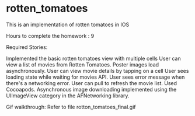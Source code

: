 rotten_tomatoes
===============

This is an implementation of rotten tomatoes in IOS


Hours to complete the homework : 9

Required Stories:

Implemented the basic rotten tomatoes view with multiple cells
User can view a list of movies from Rotten Tomatoes. Poster images load asynchronously.
User can view movie details by tapping on a cell
User sees loading state while waiting for movies API. 
User sees error message when there's a networking error. 
User can pull to refresh the movie list.
Used Cocoapods.
Asynchronous image downloading implemented using the UIImageView category in the AFNetworking library.


Gif walkthrough: Refer to file rotton_tomatoes_final.gif
